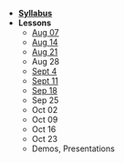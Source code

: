 - **[Syllabus](README.md)**
- **Lessons**
  - [Aug 07](Lessons/Lesson1.md)
  - [Aug 14](Lessons/Lesson2.md)
  - [Aug 21](Lessons/Lesson3.md)
  - Aug 28
  - [Sept 4](Lessons/Lesson5.md) 
  - [Sept 11](Lessons/Lesson4.md)
  - [Sep 18](Lessons/Lesson5.md)
  - Sep 25
  - Oct 02
  - Oct 09
  - Oct 16
  - Oct 23
  - Demos, Presentations
<!-- - **[Project](Assignments/Sample_Project.md)** -->
